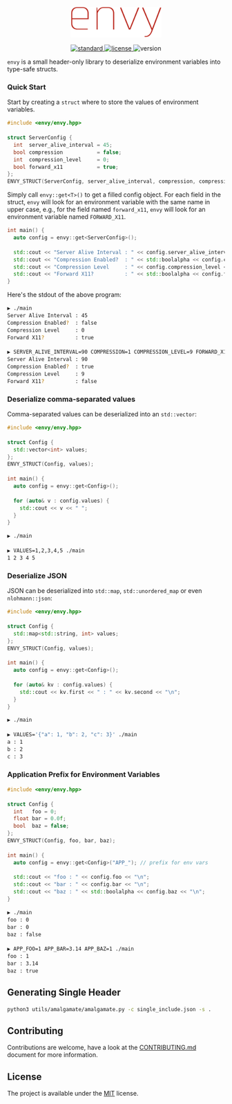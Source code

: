 <p align="center">
  <img height="70" src="img/logo.png"/>  
</p>

<p align="center">
  <a href="https://en.wikipedia.org/wiki/C%2B%2B11">
    <img src="https://img.shields.io/badge/C%2B%2B-11-blue.svg" alt="standard"/>
  </a>
  <a href="https://github.com/p-ranav/tabulate/blob/master/LICENSE">
    <img src="https://img.shields.io/badge/License-MIT-yellow.svg" alt="license"/>
  </a>
  <img src="https://img.shields.io/badge/version-1.0-blue.svg?cacheSeconds=2592000" alt="version"/>
</p>

`envy` is a small header-only library to deserialize environment variables into type-safe structs.

### Quick Start

Start by creating a `struct` where to store the values of environment variables. 

```cpp
#include <envy/envy.hpp>

struct ServerConfig {
  int  server_alive_interval = 45;
  bool compression           = false;
  int  compression_level     = 0;
  bool forward_x11           = true;
};
ENVY_STRUCT(ServerConfig, server_alive_interval, compression, compression_level, forward_x11);
```

Simply call `envy::get<T>()` to get a filled config object. For each field in the struct, `envy` will look for an environment variable with the same name in upper case, e.g., for the field named `forward_x11`, `envy` will look for an environment variable named `FORWARD_X11`.

```cpp
int main() {
  auto config = envy::get<ServerConfig>();
  
  std::cout << "Server Alive Interval : " << config.server_alive_interval << "\n";
  std::cout << "Compression Enabled?  : " << std::boolalpha << config.compression << "\n";
  std::cout << "Compression Level     : " << config.compression_level << "\n";
  std::cout << "Forward X11?          : " << std::boolalpha << config.forward_x11 << "\n"; 
}
```

Here's the stdout of the above program:

```bash
▶ ./main
Server Alive Interval : 45
Compression Enabled?  : false
Compression Level     : 0
Forward X11?          : true

▶ SERVER_ALIVE_INTERVAL=90 COMPRESSION=1 COMPRESSION_LEVEL=9 FORWARD_X11=0 ./main
Server Alive Interval : 90
Compression Enabled?  : true
Compression Level     : 9
Forward X11?          : false
```

### Deserialize comma-separated values

Comma-separated values can be deserialized into an `std::vector`:

```cpp
#include <envy/envy.hpp>

struct Config {
  std::vector<int> values;
};
ENVY_STRUCT(Config, values);

int main() {
  auto config = envy::get<Config>();

  for (auto& v : config.values) {
    std::cout << v << " ";
  }
}
```

```bash
▶ ./main

▶ VALUES=1,2,3,4,5 ./main
1 2 3 4 5
```

### Deserialize JSON

JSON can be deserialized into `std::map`, `std::unordered_map` or even `nlohmann::json`:

```cpp
#include <envy/envy.hpp>

struct Config {
  std::map<std::string, int> values;
};
ENVY_STRUCT(Config, values);

int main() {
  auto config = envy::get<Config>();

  for (auto& kv : config.values) {
    std::cout << kv.first << " : " << kv.second << "\n";
  }
}
```

```bash
▶ ./main

▶ VALUES='{"a": 1, "b": 2, "c": 3}' ./main
a : 1
b : 2
c : 3
```

### Application Prefix for Environment Variables

```cpp
#include <envy/envy.hpp>

struct Config {
  int   foo = 0;
  float bar = 0.0f;
  bool  baz = false;
};
ENVY_STRUCT(Config, foo, bar, baz);

int main() {
  auto config = envy::get<Config>("APP_"); // prefix for env vars

  std::cout << "foo : " << config.foo << "\n";
  std::cout << "bar : " << config.bar << "\n";
  std::cout << "baz : " << std::boolalpha << config.baz << "\n";
}
```

```bash
▶ ./main
foo : 0
bar : 0
baz : false

▶ APP_FOO=1 APP_BAR=3.14 APP_BAZ=1 ./main
foo : 1
bar : 3.14
baz : true
```

## Generating Single Header

```bash
python3 utils/amalgamate/amalgamate.py -c single_include.json -s .
```

## Contributing
Contributions are welcome, have a look at the [CONTRIBUTING.md](CONTRIBUTING.md) document for more information.

## License
The project is available under the [MIT](https://opensource.org/licenses/MIT) license.
